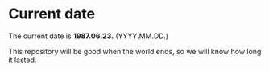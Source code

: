 # Current date

The current date is **1987.06.23.** (YYYY.MM.DD.)

This repository will be good when the world ends, so we will know how long it lasted.